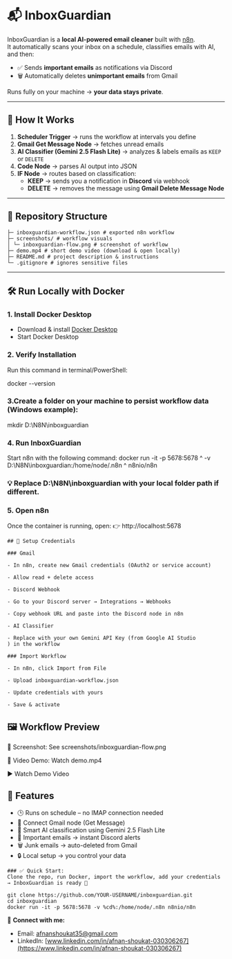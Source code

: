 # 📬 InboxGuardian  

InboxGuardian is a **local AI-powered email cleaner** built with [n8n](https://n8n.io/).  
It automatically scans your inbox on a schedule, classifies emails with AI, and then:  

- ✅ Sends **important emails** as notifications via Discord  
- 🗑️ Automatically deletes **unimportant emails** from Gmail  

Runs fully on your machine → **your data stays private**.  

---

## 🚀 How It Works  

1. **Scheduler Trigger** → runs the workflow at intervals you define  
2. **Gmail Get Message Node** → fetches unread emails  
3. **AI Classifier (Gemini 2.5 Flash Lite)** → analyzes & labels emails as `KEEP` or `DELETE`  
4. **Code Node** → parses AI output into JSON  
5. **IF Node** → routes based on classification:  
   - **KEEP** → sends you a notification in **Discord** via webhook  
   - **DELETE** → removes the message using **Gmail Delete Message Node**  

---

## 📂 Repository Structure  

```
├─ inboxguardian-workflow.json # exported n8n workflow
├─ screenshots/ # workflow visuals
│ └─ inboxguardian-flow.png # screenshot of workflow
├─ demo.mp4 # short demo video (download & open locally)
├─ README.md # project description & instructions
└─ .gitignore # ignores sensitive files
```


---

## 🛠️ Run Locally with Docker  

### 1. Install Docker Desktop  
- Download & install [Docker Desktop](https://www.docker.com/products/docker-desktop/)  
- Start Docker Desktop  

### 2. Verify Installation  
Run this command in terminal/PowerShell:  

docker --version

### 3.Create a folder on your machine to persist workflow data (Windows example):
mkdir D:\N8N\inboxguardian

### 4. Run InboxGuardian
Start n8n with the following command:
docker run -it -p 5678:5678 ^
  -v D:\N8N\inboxguardian:/home/node/.n8n ^
  n8nio/n8n
   ### 💡 Replace D:\N8N\inboxguardian with your local folder path if different.

### 5. Open n8n
Once the container is running, open:
👉 http://localhost:5678



```
## 🔑 Setup Credentials

### Gmail

- In n8n, create new Gmail credentials (OAuth2 or service account)

- Allow read + delete access

- Discord Webhook

- Go to your Discord server → Integrations → Webhooks

- Copy webhook URL and paste into the Discord node in n8n

- AI Classifier

- Replace with your own Gemini API Key (from Google AI Studio
) in the workflow

### Import Workflow

- In n8n, click Import from File

- Upload inboxguardian-workflow.json

- Update credentials with yours

- Save & activate
```

## 🖼️ Workflow Preview
📸 Screenshot: See screenshots/inboxguardian-flow.png

🎥 Video Demo: Watch demo.mp4

▶ Watch Demo Video

## 🔔 Features 
- 🕒 Runs on schedule – no IMAP connection needed
- 📨 Connect Gmail node (Get Message)
- 🤖 Smart AI classification using Gemini 2.5 Flash Lite
- 📨 Important emails → instant Discord alerts
- 🗑️ Junk emails → auto-deleted from Gmail 
- 🔒 Local setup → you control your data



```
### ✅ Quick Start:
Clone the repo, run Docker, import the workflow, add your credentials → InboxGuardian is ready 🚀

git clone https://github.com/YOUR-USERNAME/inboxguardian.git
cd inboxguardian
docker run -it -p 5678:5678 -v %cd%:/home/node/.n8n n8nio/n8n
```

 📩 **Connect with me:** 
- Email: [afnanshoukat35@gmail.com](mailto:afnanshoukat35@gmail.com)
- LinkedIn: [www.linkedin.com/in/afnan-shoukat-030306267](https://www.linkedin.com/in/afnan-shoukat-030306267)
